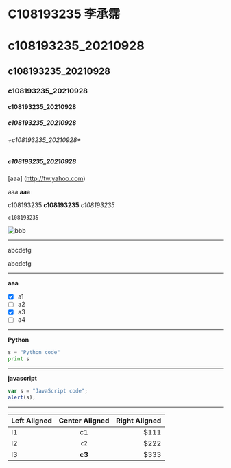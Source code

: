 # C108193235 李承霈 
# c108193235_20210928
## c108193235_20210928
### c108193235_20210928
#### c108193235_20210928
##### c108193235_20210928
###### +c108193235_20210928+
##### **c108193235_20210928**
[aaa] (http://tw.yahoo.com)

aaa
**aaa**

c108193235 **c108193235** *c108193235*

`c108193235`


![bbb](https://www.youtube.com/img/desktop/yt_1200.png "youtube")

***
abcdefg

abcdefg
***
**aaa**
- [X] a1
- [ ] a2
- [X] a3
- [ ] a4
***
**Python**
```python
s = "Python code"
print s
```
***
**javascript**
```js
var s = "JavaScript code";
alert(s);
```
***
| Left Aligned | Center Aligned | Right Aligned |
| :----------- | :------------: | ------------: |
| l1           | c1             | $111        |
| l2           | `c2`           | $222           |
| l3           | **c3**         | $333            |
